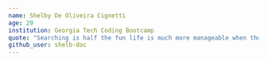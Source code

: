 ```yaml
---
name: Shelby De Oliveira Cignetti
age: 29
institution: Georgia Tech Coding Bootcamp
quote: "Searching is half the fun life is much more manageable when thought of as a scavenger hunt as opposed to a surprise party." -Jimmy Buffett
github_user: shelb-doc
---
```

